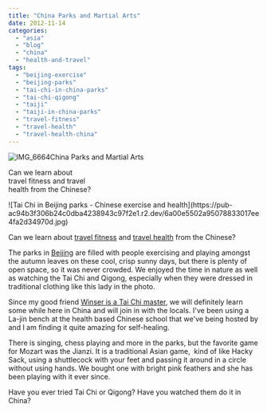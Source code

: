 ```yaml
---
title: "China Parks and Martial Arts"
date: 2012-11-14
categories: 
  - "asia"
  - "blog"
  - "china"
  - "health-and-travel"
tags: 
  - "beijing-exercise"
  - "beijing-parks"
  - "tai-chi-in-china-parks"
  - "tai-chi-qigong"
  - "taiji"
  - "taiji-in-china-parks"
  - "travel-fitness"
  - "travel-health"
  - "travel-health-china"
---
```


![IMG_6664](https://pub-ac94b3f306b24c0dba4238943c97f2e1.r2.dev/6a00e5502a95078833017ee4fa2ca2970d.jpg)China Parks and Martial Arts  
  
Can we learn about  
travel fitness and travel  
health from the Chinese?

<!--more--> ![Tai Chi in Beijing parks - Chinese exercise and health](https://pub-ac94b3f306b24c0dba4238943c97f2e1.r2.dev/6a00e5502a95078833017ee4fa2d34970d.jpg)  
  
Can we learn about [travel fitness](http://soultravelers3new.local/2012/08/exercise-and-travel-how-to-stay-in-shape-while-traveling.html "travel fitness") and [travel health](http://soultravelers3new.local/2011/09/travel-health-secrets-for-long-term-digital-nomads.html "travel health") from the Chinese?  
  
The parks in [Beijing](http://soultravelers3new.local/2012/11/forbidden-city-and-beijings-best.html "beijing") are filled with people exercising and playing amongst the autumn leaves on these cool, crisp sunny days, but there is plenty of open space, so it was never crowded. We enjoyed the time in nature as well as watching the Tai Chi and Qigong, especially when they were dressed in traditional clothing like this lady in the photo.  
  
Since my good friend [Winser is a Tai Chi master](http://www.chinatravel20.com/2012/05/21/winser-zhaothe-taiji-quan-master-in-beijing/ "winser Zhao tai chi master "), we will definitely learn some while here in China and will join in with the locals. I've been using a La-jin bench at the health based Chinese school that we've being hosted by and I am finding it quite amazing for self-healing.  
  
There is singing, chess playing and more in the parks, but the favorite game for Mozart was the Jianzi. It is a traditional Asian game,  kind of like Hacky Sack, using a shuttlecock with your feet and passing it around in a circle without using hands. We bought one with bright pink feathers and she has been playing with it ever since.  
  
Have you ever tried Tai Chi or Qigong? Have you watched them do it in China?
